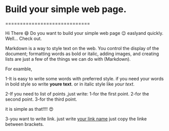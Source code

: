 # Build your simple web page.
=============================

Hi There :smile:
Do you want to build your simple web page :wink: easlyand quickly.
Well... Check out.

Markdown is a way to style text on the web. You control the display of the document; formatting words as bold or italic, adding images, and creating lists are just a few of the things we can do with (Markdown).

For examble,

1-It is easy to write some words with preferred style.
if you need your words in bold style so write **youre text**.
or in italic style like  *your text*.

2-If you need to list of points ,just write:
     1-for the first point.
     2-for the second point.
     3-for the third point.
     
it is simple as that!!!! :heart_eyes:
     
3-you want to write link.
just write [your link name](khttp://github.com) just copy the linke between brackets.


     
     



